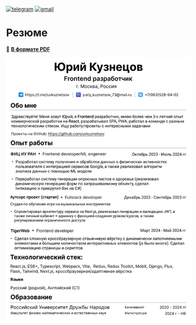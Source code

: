[![telegram](https://img.shields.io/badge/telegram-%2326A5E4?style=for-the-badge&logo=telegram&logoColor=white)](https://t.me/uvkuznetsov)
[![gmail](https://img.shields.io/badge/gmail-%23EA4335?style=for-the-badge&logo=gmail&logoColor=white)](mailto:yuriykuznetsov733@gmail.com)

# Резюме

📄 __[В формате PDF](https://github.com/UVKUZNETSOV/CV/blob/main/src/cv-uvkuznetsov.pdf)__

![cv](https://github.com/UVKUZNETSOV/CV/blob/main/src/cv-uvkuznetsov.png)
